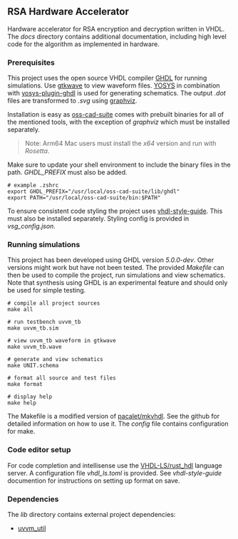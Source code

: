 ## RSA Hardware Accelerator

Hardware accelerator for RSA encryption and decryption written in VHDL. The _docs_ directory contains additional documentation, including high level code for the algorithm as implemented in hardware.


### Prerequisites

This project uses the open source VHDL compiler [GHDL](https://github.com/ghdl/ghdl) for running simulations. Use [gtkwave](https://github.com/gtkwave/gtkwave) to view waveform files. [YOSYS](https://github.com/YosysHQ/yosys) in combination with [yosys-plugin-ghdl](https://github.com/ghdl/ghdl-yosys-plugin) is used for generating schematics. The output _.dot_ files are transformed to _.svg_ using [graphviz](https://gitlab.com/graphviz/graphviz).

Installation is easy as [oss-cad-suite](https://github.com/YosysHQ/oss-cad-suite-build) comes with prebuilt binaries for all of the mentioned tools, with the exception of _graphviz_ which must be installed separately. 

> Note: Arm64 Mac users must install the _x64_ version and run with _Rosetta_.

Make sure to update your shell environment to include the binary files in the path. _GHDL_PREFIX_ must also be added.

```
# example .zshrc
export GHDL_PREFIX="/usr/local/oss-cad-suite/lib/ghdl"
export PATH="/usr/local/oss-cad-suite/bin:$PATH"

```

To ensure consistent code styling the project uses [vhdl-style-guide](https://github.com/jeremiah-c-leary/vhdl-style-guide). This must also be installed separately. Styling config is provided in _vsg_config.json_.

### Running simulations

This project has been developed using GHDL version _5.0.0-dev_. Other versions might work but have not been tested. The provided _Makefile_ can then be used to compile the project, run simulations and view schematics. Note that synthesis using GHDL is an experimental feature and should only be used for simple testing.

```
# compile all project sources
make all

# run testbench uvvm_tb
make uvvm_tb.sim

# view uvvm_tb waveform in gtkwave
make uvvm_tb.wave

# generate and view schematics
make UNIT.schema

# format all source and test files
make format

# display help
make help
```

The Makefile is a modified version of [pacalet/mkvhdl](https://github.com/pacalet/mkvhdl). See the github for detailed information on how to use it. The _config_ file contains configuration for make.

### Code editor setup

For code completion and intellisense use the [VHDL-LS/rust_hdl](https://github.com/VHDL-LS/rust_hdl) language server. A configuration file _vhdl_ls.toml_ is provided. See _vhdl-style-guide_ documention for instructions on setting up format on save.

### Dependencies

The _lib_ directory contains external project dependencies:

- [uvvm_util](https://github.com/UVVM/UVVM/tree/master/uvvm_util)
